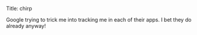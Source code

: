 Title: chirp

Google trying to trick me into tracking me in each of their apps. I bet they do already anyway!
